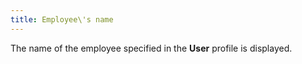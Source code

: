 ```yaml
---
title: Employee\'s name
---
```



The name of the employee specified in the **User** profile is displayed.
